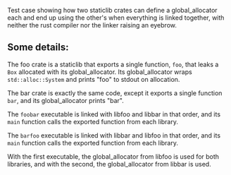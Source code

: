 Test case showing how two staticlib crates can define a global_allocator each
and end up using the other's when everything is linked together, with neither
the rust compiler nor the linker raising an eyebrow.

Some details:
-------------

The foo crate is a staticlib that exports a single function, `foo`, that leaks
a `Box` allocated with its global_allocator. Its global_allocator wraps
`std::alloc::System` and prints "foo" to stdout on allocation.

The bar crate is exactly the same code, except it exports a single function `bar`,
and its global_allocator prints "bar".

The `foobar` executable is linked with libfoo and libbar in that order, and its
`main` function calls the exported function from each library.

The `barfoo` executable is linked with libbar and libfoo in that order, and its
`main` function calls the exported function from each library.

With the first executable, the global_allocator from libfoo is used for both
libraries, and with the second, the global_allocator from libbar is used.
